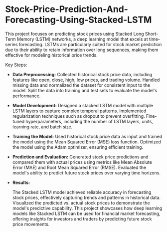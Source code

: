 # Stock-Price-Prediction-And-Forecasting-Using-Stacked-LSTM
This project focuses on predicting stock prices using Stacked Long Short-Term Memory (LSTM) networks, a deep learning model that excels at time-series forecasting. LSTMs are particularly suited for stock market prediction due to their ability to retain information over long sequences, making them effective for modeling historical price trends.

Key Steps:
+ **Data Preprocessing:**
  Collected historical stock price data, including features like open, close, high, low prices, and trading volume.
  Handled missing data and normalized the dataset for consistent input to the model.
  Split the data into training and test sets to evaluate the model's performance.
  
+ **Model Development:**
  Designed a stacked LSTM model with multiple LSTM layers to capture complex temporal patterns.
  Implemented regularization techniques such as dropout to prevent overfitting.
  Fine-tuned hyperparameters, including the number of LSTM layers, units, learning rate, and batch size.

+ **Training the Model:**
  Used historical stock price data as input and trained the model using the Mean Squared Error (MSE) loss function.
  Optimized the model using the Adam optimizer, ensuring efficient training.
  
+ **Prediction and Evaluation:**
  Generated stock price predictions and compared them with actual prices using metrics like Mean Absolute Error (MAE) and Root Mean Squared Error (RMSE).
  Evaluated the model's ability to predict future stock prices over varying time horizons.
  
+ **Results:**

  The Stacked LSTM model achieved reliable accuracy in forecasting stock prices, effectively capturing trends and patterns in historical data.
  Visualized the predicted vs. actual stock prices to demonstrate the model's predictive capability.
  This project showcases how deep learning models like Stacked LSTM can be used for financial market forecasting, offering insights for investors and traders by predicting future stock price movements.

